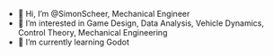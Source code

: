 - 👋 Hi, I’m @SimonScheer, Mechanical Engineer
- 👀 I’m interested in Game Design, Data Analysis, Vehicle Dynamics, Control Theory, Mechanical Engineering
- 🌱 I’m currently learning Godot

<!---
SimonScheer/SimonScheer is a ✨ special ✨ repository because its `README.md` (this file) appears on your GitHub profile.
You can click the Preview link to take a look at your changes.
--->
